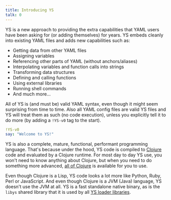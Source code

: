 ```yaml
---
title: Introducing YS
talk: 0
---
```


YS is a new approach to providing the extra capabilities that YAML users have
been asking for (or adding themselves) for years.
YS embeds cleanly into existing YAML files and adds new capabilities such as:

* Getting data from other YAML files
* Assigning variables
* Referencing other parts of YAML (without anchors/aliases)
* Interpolating variables and function calls into strings
* Transforming data structures
* Defining and calling functions
* Using external libraries
* Running shell commands
* And much more...

All of YS is (and must be) valid YAML syntax, even though it might seem
surprising from time to time.
Also all YAML config files are valid YS files and YS will treat them as such (no
code execution), unless you explicitly tell it to do more (by adding a `!YS-v0`
tag to the start).

```yaml
!YS-v0
say: "Welcome to YS!"
```

YS is also a complete, mature, functional, performant programming language.
That's because under the hood, YS code is compiled to [Clojure](
https://clojure.org/) code and evaluated by a Clojure runtime.
For most day to day YS use, you won't need to know anything about Clojure, but
when you need to do something more advanced, [all of Clojure](
https://clojuredocs.org/) is available for you to use.

Even though Clojure is a Lisp, YS code looks a lot more like Python, Ruby, Perl
or JavaScript.
And even though Clojure is a JVM (Java) language, YS doesn't use the JVM at all.
YS is a fast standalone native binary, as is the `libys` shared library
that it is used by all [YS loader libraries](loaders.md).
